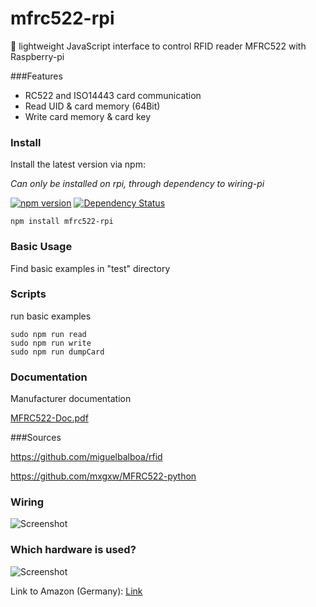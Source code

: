 # mfrc522-rpi

:key: lightweight JavaScript interface to control RFID reader MFRC522 with Raspberry-pi

###Features
- RC522 and ISO14443 card communication
- Read UID & card memory (64Bit)
- Write card memory & card key


### Install
Install the latest version via npm:

*Can only be installed on rpi, through dependency to wiring-pi*

[![npm version](https://badge.fury.io/js/mfrc522-rpi.svg)](https://badge.fury.io/js/mfrc522-rpi)
[![Dependency Status](https://david-dm.org/firsttris/mfrc522-rpi.svg)](https://david-dm.org/firsttris/mfrc522-rpi) 
```
npm install mfrc522-rpi
```
### Basic Usage
Find basic examples in "test" directory

### Scripts
run basic examples
```
sudo npm run read
sudo npm run write
sudo npm run dumpCard
```

### Documentation
Manufacturer documentation

[MFRC522-Doc.pdf](https://www.nxp.com/documents/data_sheet/MFRC522.pdf)

###Sources

https://github.com/miguelbalboa/rfid

https://github.com/mxgxw/MFRC522-python

### Wiring
![Screenshot](https://dl.dropboxusercontent.com/u/13344648/dev/rpi-mfrc522-wiring2.PNG)

### Which hardware is used?

![Screenshot](https://dl.dropboxusercontent.com/u/13344648/dev/RC522.jpg)

Link to Amazon (Germany): [Link](https://www.amazon.de/dp/B00QFDRPZY/ref=cm_sw_r_tw_dp_x_.zoCybA5MAYZ0)